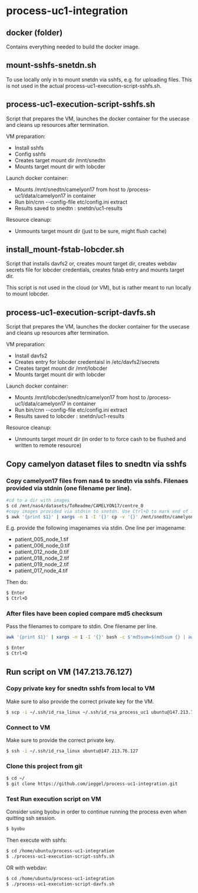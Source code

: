 # process-uc1-integration

## docker (folder)

Contains everything needed to build the docker image.

## mount-sshfs-snetdn.sh

To use locally only in to mount snetdn via sshfs, e.g. for uploading files. This is not used in the actual process-uc1-execution-script-sshfs.sh.

## process-uc1-execution-script-sshfs.sh

Script that prepares the VM, launches the docker container for the usecase and cleans up resources after termination.

VM preparation:
- Install sshfs
- Config sshfs
- Creates target mount dir /mnt/snedtn
- Mounts target mount dir with lobcder

Launch docker container:
- Mounts /mnt/snedtn/camelyon17 from host to /process-uc1/data/camelyon17 in container
- Run bin/cnn --config-file etc/config.ini extract
- Results saved to snedtn : snetdn/uc1-results

Resource cleanup:
- Unmounts target mount dir (just to be sure, might flush cache)


## install_mount-fstab-lobcder.sh

Script that installs davfs2 or, creates mount target dir, creates webdav secrets file for lobcder credentials, creates fstab entry and mounts target dir.

This script is not used in the cloud (or VM), but is rather meant to run locally to mount lobcder.

## process-uc1-execution-script-davfs.sh

Script that prepares the VM, launches the docker container for the usecase and cleans up resources after termination.

VM preparation:
- Install davfs2
- Creates entry for lobcder credentaisl in /etc/davfs2/secrets
- Creates target mount dir /mnt/lobcder
- Mounts target mount dir with lobcder

Launch docker container:
- Mounts /mnt/lobcder/snedtn/camelyon17 from host to /process-uc1/data/camelyon17 in container
- Run bin/cnn --config-file etc/config.ini extract
- Results saved to lobcder : snetdn/uc1-results

Resource cleanup:
- Unmounts target mount dir (in order to to force cash to be flushed and written to remote resource)

## Copy camelyon dataset files to snedtn via sshfs

### Copy camelyon17 files from nas4 to snedtn via sshfs. Filenaes provided via stdnin (one filename per line).

```bash
#cd to a dir with images
$ cd /mnt/nas4/datasets/ToReadme/CAMELYON17/centre_0
#copy images provided via stdnin to snetdn. Use Ctrl+D to mark end of input.
$ awk '{print $1}' | xargs -n 1 -I '{}' cp -v '{}' /mnt/snedtn/camelyon17/centre_0
```


E.g. provide the following imagenames via stdin. One line per imagename: 
* patient_005_node_1.tif
* patient_006_node_0.tif
* patient_012_node_0.tif
* patient_018_node_2.tif
* patient_019_node_2.tif
* patient_017_node_4.tif

Then do:
```bash
$ Enter
$ Ctrl+D
```

### After files have been copied compare md5 checksum

Pass the filenames to compare to stdin. One filename per line.

```bash
awk '{print $1}' | xargs -n 1 -I '{}' bash -c $'md5sum=$(md5sum {} | awk \'{ print $1 }\'); md5sum_other=$(md5sum /mnt/snedtn/camelyon17/centre_0/{} | awk \'{ print $1 }\'); if [ $md5sum != $md5sum_other ]; then echo "md5 does not match: {}"; else echo "{} match: $md5sum"; fi'

$ Enter
$ Ctrl+D
```

## Run script on VM (147.213.76.127)

### Copy private key for snedtn sshfs from local to VM

Make sure to also provide the correct private key for the VM.

```bash
$ scp -i ~/.ssh/id_rsa_linux ~/.ssh/id_rsa_process_uc1 ubuntu@147.213.76.127:/home/ubuntu/.ssh/
```
### Connect to VM

Make sure to provide the correct private key.

```bash
$ ssh -i ~/.ssh/id_rsa_linux ubuntu@147.213.76.127
```

### Clone this project from git

```bash
$ cd ~/
$ git clone https://github.com/ieggel/process-uc1-integration.git
```

### Test Run execution script on VM

Consider using byobu in order to continue running the process even when quitting ssh session.

```bash
$ byobu
````

Then execute with sshfs:

```bash
$ cd /home/ubuntu/process-uc1-integration
$ ./process-uc1-execution-script-sshfs.sh
```

OR with webdav:

```bash
$ cd /home/ubuntu/process-uc1-integration
$ ./process-uc1-execution-script-davfs.sh
```